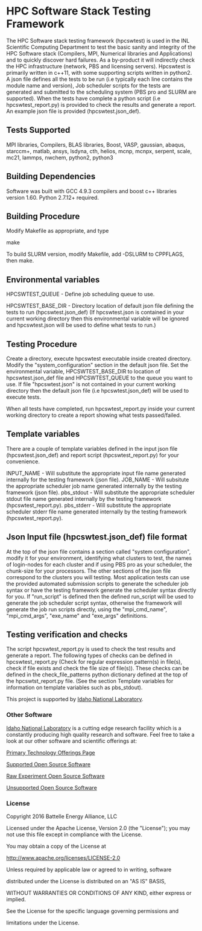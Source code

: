 # HPC Software Stack Testing Framework

The HPC Software stack testing framework (hpcswtest) is used in the INL Scientific Computing Department to test the basic sanity and integrity of the HPC Software stack (Compilers, MPI, Numerical libraries and Applications) and to quickly discover hard failures. As a by-product it will indirectly check the HPC infrastructure (network, PBS and licensing servers). Hpcswtest is primarily written in c++11, with some supporting scripts written in python2. A json file defines all the tests to be run (i.e typically each line contains the module name and version), Job scheduler scripts for the tests are generated and submitted to the scheduling system (PBS pro and SLURM are supported). When the tests have complete a python script (i.e hpcswtest_report.py) is provided to check the results and generate a report.
An example json file is provided (hpcswtest.json_def).


Tests Supported
---------------
MPI libraries, Compilers, BLAS libraries, Boost, VASP, gaussian, abaqus, starccm+, matlab, ansys, lsdyna, cth, helios, mcnp, mcnpx, serpent, scale, mc21, lammps, nwchem, python2, python3


Building Dependencies
---------------------
Software was built with GCC 4.9.3 compilers and boost c++ libraries version 1.60. Python 2.7.12+ required.


Building Procedure
------------------
Modify Makefile as appropriate, and type

make

To build SLURM version, modify Makefile, add -DSLURM to CPPFLAGS, then make.


Environmental variables
-----------------------
HPCSWTEST_QUEUE - Define job scheduling queue to use.

HPCSWTEST_BASE_DIR - Directory location of default json file defining the tests to run (hpcswtest.json_def) (If hpcswtest.json is
contained in your current working directory then this environmental variable will be ignored and hpcswtest.json will be used to define what tests to run.)


Testing Procedure
----------------
Create a directory, execute hpcswtest executable inside created directory. Modify the "system_configuration" section in the default json file. Set the environmental variable, HPCSWTEST_BASE_DIR to location of hpcswtest.json_def file and HPCSWTEST_QUEUE to the queue you want to use.
If file "hpcswtest.json" is not contained in your current working directory then the default json file (i.e hpcswtest.json_def) will be used to execute tests.

When all tests have completed, run hpcswtest_report.py inside your current working directory to create a report showing what tests passed/failed.


Template variables
------------------
There are a couple of template variables defined in the input json file (hpcswtest.json_def) and report script (hpcswtest_report.py) for your convenience.

INPUT_NAME - Will substitute the appropriate input file name generated internally for the testing framework (json file).
JOB_NAME - Will subsitute the appropriate scheduler job name generated internally by the testing framework (json file).
pbs_stdout - Will substitute the appropriate scheduler stdout file name generated internally by the testing framework (hpcswtest_report.py).
pbs_stderr - Will substitute the appropriate scheduler stderr file name generated internally by the testing framework (hpcswtest_report.py).


Json Input file (hpcswtest.json_def) file format
------------------------------------------------
At the top of the json file contains a section called "system configuration", modify it for your environment, identifying 
what clusters to test, the names of login-nodes for each cluster and if using PBS pro as your scheduler, the chunk-size for
your processors. The other sections of the json file correspond to the clusters you will testing.
Most application tests can use the provided automated submission scripts to generate the scheduler job syntax or have the testing framework generate the scheduler syntax directly for you. If "run_script" is defined then the defined run_script will be used to generate the job scheduler script syntax, otherwise the framework will generate the job run scripts directly, using the "mpi_cmd_name", "mpi_cmd_args", "exe_name" and "exe_args" definitions.


Testing verification and checks
-------------------------------
The script hpcswtest_report.py is used to check the test results and generate a report. The following types of checks can be defined in hpcswtest_report.py (Check for regular expression pattern(s) in file(s), check if file exists and check the file size of file(s)). These checks can be defined in the check_file_patterns python dictionary defined at the top of the hpcswtst_report.py file. (See the section Template variables for information on template variables such as pbs_stdout).


This project is supported by [Idaho National Laboratory](https://www.inl.gov/).



### Other Software


[Idaho National Laboratory](https://www.inl.gov/) is a cutting edge research facility which is a constantly producing high quality research and software. Feel free to take a look at our other software and scientific offerings at:



[Primary Technology Offerings Page](https://www.inl.gov/inl-initiatives/technology-deployment)



[Supported Open Source Software](https://github.com/idaholab)



[Raw Experiment Open Source Software](https://github.com/IdahoLabResearch)



[Unsupported Open Source Software](https://github.com/IdahoLabCuttingBoard)



### License



Copyright 2016 Battelle Energy Alliance, LLC



Licensed under the Apache License, Version 2.0 (the "License");
you may not use this file except in compliance with the License.

You may obtain a copy of the License at



  http://www.apache.org/licenses/LICENSE-2.0



Unless required by applicable law or agreed to in writing, software

distributed under the License is distributed on an "AS IS" BASIS,

WITHOUT WARRANTIES OR CONDITIONS OF ANY KIND, either express or implied.

See the License for the specific language governing permissions and

limitations under the License.
